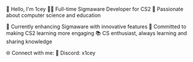 👋 Hello, I'm 1cey
👨‍💻 Full-time Sigmaware Developer for CS2
🌟 Passionate about computer science and education

🔭 Currently enhancing Sigmaware with innovative features
🚀 Committed to making CS2 learning more engaging
📚 CS enthusiast, always learning and sharing knowledge

🌐 Connect with me:
📧 Discord: x1cey

